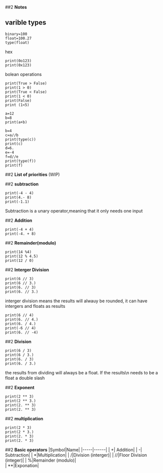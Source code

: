 
##2  **Notes**

## varible types 
```
binary=100
float=100.27
type(float)
```

hex
```
print(0o123)
print(0x123)
```

bolean operations 
``` 
print(True > False)
print(1 > 0)
print(True < False)
print(1 < 0)
print(False)
print (1<5)
```

```
a=12
b=8
print(a+b)

b=4
c=a//b
print(type(c))
print(c)
d=6.
e=-4
f=d//e
print(type(f))
print(f)
```

##2  **List of priorities**
(WIP)



##2  **subtraction**
```
print(-4 - 4)
print(4.- 8)
print(-1.1)
```	
Subtraction is a unary operator,meaning that it only needs one input

##2  **Addition**
```
print(-4 + 4)
print(-4. + 8)
```

##2 **Remainder(modulo)**
```
print(14 %4)
print(12 % 4.5)
print(12 / 0)
```

##2  **Interger Division**
```
print(6 // 3)
print(6 // 3.)
print(6. // 3)
print(6. // 3.)
```
interger division means the results will alwauy be rounded, it can have intergers and floats as results

```
print(6 // 4)
print(6. // 4.)
print(6. / 4.)
print(-6 // 4)
print(6. // -4)
```

##2 **Division**
```
print(6 / 3)
print(6 / 3.)
print(6. / 3)
print(6. / 3.)
````
the results from dividing will always be a float. If the results\n needs to be a float a double slash


##2  **Exponent**
```
print(2 ** 3)
print(2 ** 3.)
print(2. ** 3)
print(2. ** 3)
```
##2  **multiplication**
```
print(2 * 3)
print(2 * 3.)
print(2. * 3)
print(2. * 3)
```


##2 **Basic operators**
|Symbol|Name|
|-----|------|
| +| Addition|
| -| Subtraction|
| *|Multiplication|
| /|Division (interger)|
| //|Floor Division (integer)|
| %|Remainder (modulo)|  
| **|Exponation|



